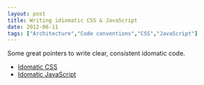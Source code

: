 ```yaml
---
layout: post
title: Writing idiomatic CSS & JavaScript
date: 2012-06-11
tags: ["Architecture","Code conventions","CSS","JavaScript"]
---
```


Some great pointers to write clear, consistent idomatic code.

*   [Idomatic CSS](https://github.com/necolas/idiomatic-css)
*   [Idomatic JavaScript](https://github.com/rwldrn/idiomatic.js)